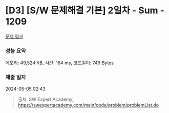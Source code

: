 # [D3] [S/W 문제해결 기본] 2일차 - Sum - 1209 

[문제 링크](https://swexpertacademy.com/main/code/problem/problemDetail.do?contestProbId=AV13_BWKACUCFAYh) 

### 성능 요약

메모리: 49,524 KB, 시간: 164 ms, 코드길이: 749 Bytes

### 제출 일자

2024-05-05 02:43



> 출처: SW Expert Academy, https://swexpertacademy.com/main/code/problem/problemList.do